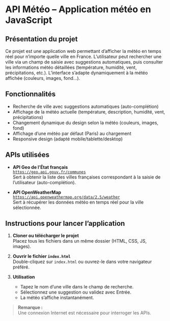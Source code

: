 # API Météo – Application météo en JavaScript

## Présentation du projet

Ce projet est une application web permettant d’afficher la météo en temps réel pour n’importe quelle ville en France. L’utilisateur peut rechercher une ville via un champ de saisie avec suggestions automatiques, puis consulter les informations météo détaillées (température, humidité, vent, précipitations, etc.). L’interface s’adapte dynamiquement à la météo affichée (couleurs, images, fond…).

## Fonctionnalités

- Recherche de ville avec suggestions automatiques (auto-complétion)
- Affichage de la météo actuelle (température, description, humidité, vent, précipitations)
- Changement dynamique du design selon la météo (couleurs, images, fond)
- Affichage d’une météo par défaut (Paris) au chargement
- Responsive design (adapté mobile/tablette/desktop)

## APIs utilisées

- **API Geo de l’État français**  
  [`https://geo.api.gouv.fr/communes`](https://geo.api.gouv.fr/communes)  
  Sert à obtenir la liste des villes françaises correspondant à la saisie de l’utilisateur (auto-complétion).

- **API OpenWeatherMap**  
  [`https://api.openweathermap.org/data/2.5/weather`](https://openweathermap.org/current)  
  Sert à récupérer les données météo en temps réel pour la ville sélectionnée.

## Instructions pour lancer l’application

1. **Cloner ou télécharger le projet**  
   Placez tous les fichiers dans un même dossier (HTML, CSS, JS, images).

2. **Ouvrir le fichier `index.html`**  
   Double-cliquez sur `index.html` ou ouvrez-le dans votre navigateur préféré.

3. **Utilisation**  
   - Tapez le nom d’une ville dans le champ de recherche.
   - Sélectionnez une suggestion ou validez avec Entrée.
   - La météo s’affiche instantanément.

> **Remarque :**  
> Une connexion Internet est nécessaire pour interroger les APIs.




